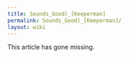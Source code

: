 ```yaml
---
title: Sounds_Good)_[Keeperman]
permalink: Sounds_Good)_[Keeperman]/
layout: wiki
---
```


This article has gone missing.
